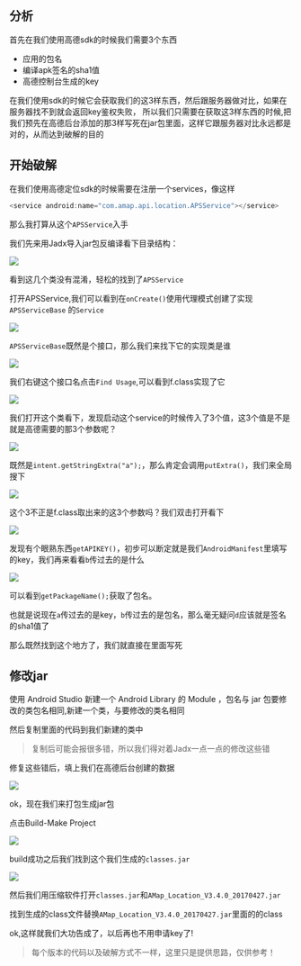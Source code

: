 ## 分析
首先在我们使用高德sdk的时候我们需要3个东西
* 应用的包名
* 编译apk签名的sha1值
* 高德控制台生成的key

在我们使用sdk的时候它会获取我们的这3样东西，然后跟服务器做对比，如果在服务器找不到就会返回key鉴权失败，
所以我们只需要在获取这3样东西的时候,把我们预先在高德后台添加的那3样写死在jar包里面，这样它跟服务器对比永远都是对的，从而达到破解的目的

## 开始破解
在我们使用高德定位sdk的时候需要在注册一个services，像这样

``` java
<service android:name="com.amap.api.location.APSService"></service>
```
那么我打算从这个`APSService`入手

我们先来用Jadx导入jar包反编译看下目录结构：

![](/screenshot/QQ截图20170525161133.png)

看到这几个类没有混淆，轻松的找到了`APSService`

打开APSService,我们可以看到在`onCreate()`使用代理模式创建了实现`APSServiceBase` 的`Service`

![](/screenshot/QQ截图20170525161647.png)

`APSServiceBase`既然是个接口，那么我们来找下它的实现类是谁

![](/screenshot/QQ截图20170525162318.png)

我们右键这个接口名点击`Find Usage`,可以看到f.class实现了它

![](/screenshot/QQ截图20170525162508.png)

我们打开这个类看下，发现启动这个service的时候传入了3个值，这3个值是不是就是高德需要的那3个参数呢？

![](/screenshot/QQ截图20170525162604.png)


既然是`intent.getStringExtra("a");`，那么肯定会调用`putExtra()`，我们来全局搜下


![](/screenshot/QQ截图20170525162907.png)

这个3不正是f.class取出来的这3个参数吗？我们双击打开看下

![](/screenshot/QQ截图20170525163020.png)

发现有个眼熟东西`getAPIKEY()`，初步可以断定就是我们`AndroidManifest`里填写的key，我们再来看看`b`传过去的是什么

![](/screenshot/QQ截图20170525163417.png)

可以看到`getPackageName();`获取了包名。

也就是说现在`a`传过去的是key，`b`传过去的是包名，那么毫无疑问`d`应该就是签名的sha1值了

那么既然找到这个地方了，我们就直接在里面写死

## 修改jar

使用 Android Studio 新建一个 Android Library 的 Module ，包名与 jar 包要修改的类包名相同,新建一个类，与要修改的类名相同

然后复制里面的代码到我们新建的类中

>复制后可能会报很多错，所以我们得对着Jadx一点一点的修改这些错

修复这些错后，填上我们在高德后台创建的数据

![](/screenshot/QQ截图20170525173227.png)

ok，现在我们来打包生成jar包

点击Build-Make Project

![](/screenshot/QQ截图20170525173828.png)

build成功之后我们找到这个我们生成的`classes.jar`

![](/screenshot/QQ截图20170525174034.png)


然后我们用压缩软件打开`classes.jar`和`AMap_Location_V3.4.0_20170427.jar`

找到生成的class文件替换`AMap_Location_V3.4.0_20170427.jar`里面的的class

ok,这样就我们大功告成了，以后再也不用申请key了!

>每个版本的代码以及破解方式不一样，这里只是提供思路，仅供参考！